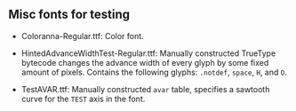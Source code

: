 Misc fonts for testing
----------------------

* Coloranna-Regular.ttf: Color font.

* HintedAdvanceWidthTest-Regular.ttf: Manually constructed TrueType bytecode
  changes the advance width of every glyph by some fixed amount of pixels.
  Contains the following glyphs: `.notdef`, `space`, `H`, and `O`.

* TestAVAR.ttf: Manually constructed `avar` table, specifies a sawtooth curve
  for the `TEST` axis in the font.
